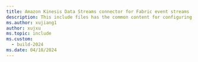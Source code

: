 ```yaml
---
title: Amazon Kinesis Data Streams connector for Fabric event streams
description: This include files has the common content for configuring Amazon Kinesis Data Streams connector for Fabric event streams and Real-Time hub. 
ms.author: xujiang1
author: xujxu 
ms.topic: include
ms.custom:
  - build-2024
ms.date: 04/18/2024
---
```



